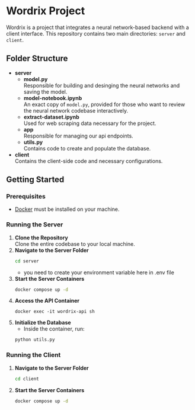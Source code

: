 # Wordrix Project

Wordrix is a project that integrates a neural network-based backend with a client interface. This repository contains two main directories: `server` and `client`.

## Folder Structure

- **server**
  - **model.py**  
    Responsible for building and desinging the neural networks and saving the model.
  - **model-notebook.ipynb**  
    An exact copy of `model.py`, provided for those who want to review the neural network codebase interactively.
  - **extract-dataset.ipynb**  
    Used for web scraping data necessary for the project.
  - **app**  
    Responsible for managing our api endpoints.
  - **utils.py**  
    Contains code to create and populate the database.
- **client**  
  Contains the client-side code and necessary configurations.

## Getting Started

### Prerequisites

- [Docker](https://www.docker.com/get-started) must be installed on your machine.

### Running the Server

1. **Clone the Repository**  
   Clone the entire codebase to your local machine.
2. **Navigate to the Server Folder**  
   ```bash
   cd server
    ```
    - you need to create your environment variable here in .env file
3. **Start the Server Containers**
    ```bash
    docker compose up -d
    ```
4. **Access the API Container**
    ```bashe
    docker exec -it wordrix-api sh
    ```
5. **Initialize the Database**
    - Inside the container, run:
    ```bash
    python utils.py
    ```
### Running the Client
1. **Navigate to the Server Folder**  
   ```bash
   cd client
    ```
2. **Start the Server Containers**
    ```bash
    docker compose up -d
    ```